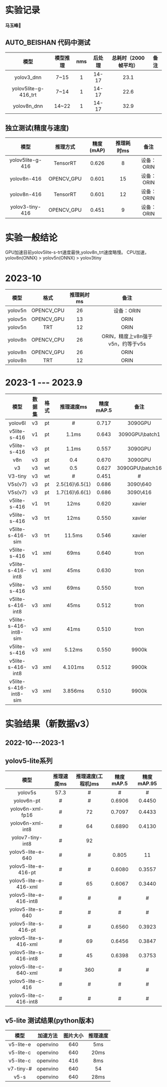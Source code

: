 # 实验记录
#### <p align = "left">马玉峰📜</p>

## AUTO_BEISHAN 代码中测试
|模型|模型推理|nms|后处理|总耗时（2000帧平均）|备注|
| :----:| :----:| :----:|:----:|:----:|:----:|
|yolov3_dnn|7~15|1|14-17|23.1||
|yolov5lite-g-416_trt|7~14|1|14-17|22.6||
|yolov8n_dnn|14~22|1|14-17|32.9|

## 独立测试(精度与速度)

| 模型  |推理方式|精度(mAP)|推理耗时ms|备注|
| :----:| :----:| :----:|:----:|:----:|
|yolov5lite-g-416| TensorRT|0.626| 8| 设备：ORIN| 
|yolov8n-416| OPENCV_GPU|0.601| 15|设备：ORIN |
|yolov8n-416| TensorRT|0.601| 12|设备：ORIN |
|yolov3-tiny-416|OPENCV_GPU|0.451|9|设备：ORIN|

# 实验一般结论

GPU加速目前yolov5lite-s-trt速度最快,yolov8n_trt速度略慢。
CPU加速，yolov8n(ONNX) > yolov5n(ONNX) > yolov3tiny
# 2023-10
| 模型  |格式|推理耗时ms|备注|
| :----:| :----:| :----:|:----:|
|yolov5n| OPENCV_CPU| 26|设备：ORIN |
|yolov5n| OPENCV_GPU| 13|ORIN |
|yolov5n| TRT| 12|ORIN |
|yolov8n| OPENCV_CPU| 26|ORIN，精度上v8n强于v5n，约等于v5s |
|yolov8n| OPENCV_GPU| 26|ORIN |
|yolov8n| TRT| 12| ORIN|

# 2023-1 --- 2023.9
| 模型  | 数据集|格式|推理速度ms|精度mAP.5|备注|
| :----:| :----:| :----:|:----:|:----:|:----:|
|yolov6l|v3|pt|#|0.717|3090GPU|
|v5lite-s-416|v1|pt|1.1ms|0.643|3090GPU\batch1|
|v5lite-s-416|v3|pt|1.1ms|0.557|3090GPU|
|v8n|v3|pt|0.4|0.670|3090GPU|
|v3|v3|wt|0.5|0.627|3090GPU\batch16|
|V3-tiny|v3|wt|#|0.451|#|
|V5s(v7)|v3|pt|2.5(16)\6.5(1)|0.686|3090\640|
|V5s(v7)|v3|pt|1.7(16)\6.6(1)|0.686|3090\416|
|v5lite-s-416|v1|trt|12ms|0.620|xavier|
|v5lite-s-416|v3|trt|12ms|0.550|xavier|
|v5lite-s-416-sim|v3|trt|11.5ms|0.546|xavier|
|v5lite-s-416|v1|xml|69ms|0.640|tron|
|v5lite-s-416-int8|v1|xml|45ms|0.630|tron|
|v5lite-s-416|v3|xml|69ms|0.550|tron|
|v5lite-s-416-int8|v3|xml|45ms|0.512|tron|
|v5lite-s-416-int8-sim|v3|xml|41ms|0.510|tron|
|v5lite-s-416|v3|xml|5.12ms|0.550|9900k|
|v5lite-s-416-int8|v3|xml|4.101ms|0.512|9900k|
|v5lite-s-416-int8-sim|v3|xml|3.856ms|0.510|9900k|

# 实验结果（新数据v3）

## 2022-10---2023-1
## yolov5-lite系列

| 模型  | 推理速度ms|推理速度(工程机)ms|精度mAP.5|精度mAP.95|
| :----:| :----:| :----:|:----:|:----:|
| yolov5s| 57.3|#|# |#|
|yolov6n-pt|#|#|0.6906|0.4450|
|yolov6n-xml-fp16|#|72|0.7097|0.4433|
|yolov6n-xml-int8|#|64|0.6890|0.4130|
|yolov7-tiny-int8|#|92| | |
|yolov5-lite-e-640|#|#|0.805|11|
|yolov5-lite-e-416-pt|#|#|0.6080|0.3557|
|yolov5-lite-e-416-xml|#|65|0.6067|0.3440|
|yolov5-lite-e-416-int8|#|#|#|#|
|yolov5-lite-s-640|#|#|#|#|
|yolov5-lite-s-416-pt|#|#|0.6560|0.3923|
|yolov5-lite-s-416-xml|#|69|0.6456|0.3847|
|yolov5-lite-s-416-int8|#|45|0.6398|0.3753|
|yolov5-lite-c-640-xml|#|360|#|#|
|yolov5-lite-c-416|#|#|#|#|
|yolov5-lite-c-416-int8|#|#|#|#|

## v5-lite 测试结果(python版本) 

| 模型  | 加速方法 |图片大小|推理速度 |
| :----:| :----:| :----:|:----:|
| v5-lite-e | openvino| 640 |5ms |
| v5-lite-c | openvino| 640 |20ms|
| v5-lite-c | openvino| 416 |8ms |
| v7-tiny-# | openvino| 640 |54  |
| v5-s      | openvino| 640 |28ms|